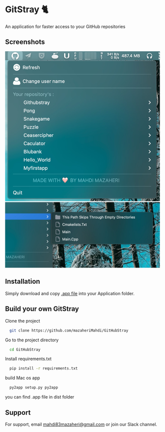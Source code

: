 
# GitStray 🐈

An application for faster access to your GitHub repositories
## Screenshots
![screenshot](https://github.com/mazaheriMahdi/GitHubStray/blob/main/screenshot/1.jpg)
![screenshot](https://github.com/mazaheriMahdi/GitHubStray/blob/main/screenshot/2.jpg)
## Installation

Simply download and copy [.app file](https://github.com/mazaheriMahdi/GitHubStray/releases) into your Application folder.
## Build your own GitStray

Clone the project

```bash
  git clone https://github.com/mazaheriMahdi/GitHubStray
```

Go to the project directory

```bash
  cd GitHubStray
```

Install requirements.txt

```bash
  pip install -r requirements.txt
```

build Mac os app
```bash
  py2app setup.py py2app
```
you can find .app file in dist folder
## Support

For support, email mahdi83mazaheri@gmail.com or join our Slack channel.

